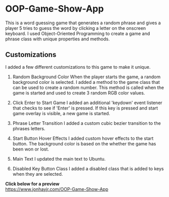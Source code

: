 # OOP-Game-Show-App
This is a word guessing game that generates a random phrase and gives a player 5 tries to guess the word by clicking a letter on the onscreen keyboard.  I used Object-Oriented Programming to create a game and phrase class with unique properties and methods.

## Customizations
I added a few different customizations to this game to make it unique.

1. Random Background Color 
When the player starts the game, a random background color is selected.  I added a method to the game class that can be used to create a random number.  This method is called when the game is started and used to create 3 random RGB color values.

1. Click Enter to Start Game
I added an additional 'keydown' event listener that checks to see if 'Enter' is pressed.  If this key is pressed and start game overlay is visible, a new game is started.

1. Phrase Letter Transition
I added a custom cubic bezier transition to the phrases letters.

1. Start Button Hover Effects
I added custom hover effects to the start button.  The background color is based on the whether the game has been won or lost.

1. Main Text
I updated the main text to Ubuntu.

1. Disabled Key Button Class
I added a disabled class that is added to keys when they are selected.

**Click below for a preview**\
https://www.jonhayjr.com/OOP-Game-Show-App